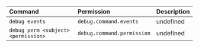 | Command | Permission | Description |
| :------ | :--------- | :---------- |
| `debug events` | `debug.command.events` | undefined |
| `debug perm <subject> <permission>` | `debug.command.permission` | undefined |
